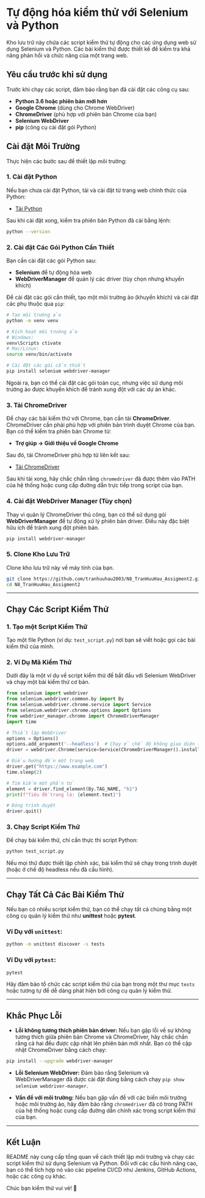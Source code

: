 
# **Tự động hóa kiểm thử với Selenium và Python**

Kho lưu trữ này chứa các script kiểm thử tự động cho các ứng dụng web sử dụng Selenium và Python. Các bài kiểm thử được thiết kế để kiểm tra khả năng phản hồi và chức năng của một trang web.

## **Yêu cầu trước khi sử dụng**

Trước khi chạy các script, đảm bảo rằng bạn đã cài đặt các công cụ sau:

- **Python 3.6 hoặc phiên bản mới hơn**  
- **Google Chrome** (dùng cho Chrome WebDriver)
- **ChromeDriver** (phù hợp với phiên bản Chrome của bạn)
- **Selenium WebDriver**
- **pip** (công cụ cài đặt gói Python)

## **Cài đặt Môi Trường**

Thực hiện các bước sau để thiết lập môi trường:

### 1. **Cài đặt Python**

Nếu bạn chưa cài đặt Python, tải và cài đặt từ trang web chính thức của Python:

- [Tải Python](https://www.python.org/downloads/)

Sau khi cài đặt xong, kiểm tra phiên bản Python đã cài bằng lệnh:

```bash
python --version
```

### 2. **Cài đặt Các Gói Python Cần Thiết**

Bạn cần cài đặt các gói Python sau:

- **Selenium** để tự động hóa web
- **WebDriverManager** để quản lý các driver (tùy chọn nhưng khuyến khích)

Để cài đặt các gói cần thiết, tạo một môi trường ảo (khuyến khích) và cài đặt các phụ thuộc qua `pip`:

```bash
# Tạo môi trường ảo
python -m venv venv

# Kích hoạt môi trường ảo
# Windows:
venv\Scripts ctivate
# Mac/Linux:
source venv/bin/activate

# Cài đặt các gói cần thiết
pip install selenium webdriver-manager
```

Ngoài ra, bạn có thể cài đặt các gói toàn cục, nhưng việc sử dụng môi trường ảo được khuyến khích để tránh xung đột với các dự án khác.

### 3. **Tải ChromeDriver**

Để chạy các bài kiểm thử với Chrome, bạn cần tải **ChromeDriver**. ChromeDriver cần phải phù hợp với phiên bản trình duyệt Chrome của bạn. Bạn có thể kiểm tra phiên bản Chrome từ:

- **Trợ giúp → Giới thiệu về Google Chrome**

Sau đó, tải ChromeDriver phù hợp từ liên kết sau:

- [Tải ChromeDriver](https://sites.google.com/a/chromium.org/chromedriver/downloads)

Sau khi tải xong, hãy chắc chắn rằng `chromedriver` đã được thêm vào PATH của hệ thống hoặc cung cấp đường dẫn trực tiếp trong script của bạn.

### 4. **Cài đặt WebDriver Manager (Tùy chọn)**

Thay vì quản lý ChromeDriver thủ công, bạn có thể sử dụng gói **WebDriverManager** để tự động xử lý phiên bản driver. Điều này đặc biệt hữu ích để tránh xung đột phiên bản.

```bash
pip install webdriver-manager
```

### 5. **Clone Kho Lưu Trữ**

Clone kho lưu trữ này về máy tính của bạn.

```bash
git clone https://github.com/tranhuuhau2003/N8_TranHuuHau_Assigment2.git
cd N8_TranHuuHau_Assigment2
```

---

## **Chạy Các Script Kiểm Thử**

### 1. **Tạo một Script Kiểm Thử**

Tạo một file Python (ví dụ: `test_script.py`) nơi bạn sẽ viết hoặc gọi các bài kiểm thử của mình.

### 2. **Ví Dụ Mã Kiểm Thử**

Dưới đây là một ví dụ về script kiểm thử để bắt đầu với Selenium WebDriver và chạy một bài kiểm thử cơ bản.

```python
from selenium import webdriver
from selenium.webdriver.common.by import By
from selenium.webdriver.chrome.service import Service
from selenium.webdriver.chrome.options import Options
from webdriver_manager.chrome import ChromeDriverManager
import time

# Thiết lập WebDriver
options = Options()
options.add_argument('--headless')  # Chạy ở chế độ không giao diện (headless)
driver = webdriver.Chrome(service=Service(ChromeDriverManager().install()), options=options)

# Điều hướng đến một trang web
driver.get("https://www.example.com")
time.sleep(2)

# Tìm kiếm một phần tử
element = driver.find_element(By.TAG_NAME, "h1")
print(f"Tiêu đề trang là: {element.text}")

# Đóng trình duyệt
driver.quit()
```

### 3. **Chạy Script Kiểm Thử**

Để chạy bài kiểm thử, chỉ cần thực thi script Python:

```bash
python test_script.py
```

Nếu mọi thứ được thiết lập chính xác, bài kiểm thử sẽ chạy trong trình duyệt (hoặc ở chế độ headless nếu đã cấu hình).

---

## **Chạy Tất Cả Các Bài Kiểm Thử**

Nếu bạn có nhiều script kiểm thử, bạn có thể chạy tất cả chúng bằng một công cụ quản lý kiểm thử như **unittest** hoặc **pytest**.

### Ví Dụ với `unittest`:

```bash
python -m unittest discover -s tests
```

### Ví Dụ với `pytest`:

```bash
pytest
```

Hãy đảm bảo tổ chức các script kiểm thử của bạn trong một thư mục `tests` hoặc tương tự để dễ dàng phát hiện bởi công cụ quản lý kiểm thử.

---

## **Khắc Phục Lỗi**

- **Lỗi không tương thích phiên bản driver:** Nếu bạn gặp lỗi về sự không tương thích giữa phiên bản Chrome và ChromeDriver, hãy chắc chắn rằng cả hai đều được cập nhật lên phiên bản mới nhất. Bạn có thể cập nhật ChromeDriver bằng cách chạy:

```bash
pip install --upgrade webdriver-manager
```

- **Lỗi Selenium WebDriver:** Đảm bảo rằng Selenium và WebDriverManager đã được cài đặt đúng bằng cách chạy `pip show selenium webdriver-manager`.

- **Vấn đề với môi trường:** Nếu bạn gặp vấn đề với các biến môi trường hoặc môi trường ảo, hãy đảm bảo rằng `chromedriver` đã có trong PATH của hệ thống hoặc cung cấp đường dẫn chính xác trong script kiểm thử của bạn.

---

## **Kết Luận**

README này cung cấp tổng quan về cách thiết lập môi trường và chạy các script kiểm thử sử dụng Selenium và Python. Đối với các cấu hình nâng cao, bạn có thể tích hợp nó vào các pipeline CI/CD như Jenkins, GitHub Actions, hoặc các công cụ khác.

Chúc bạn kiểm thử vui vẻ! 🎉

